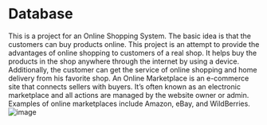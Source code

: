 # Database
This is a project for an Online Shopping System. The basic idea is that the customers can buy products online. This project is an attempt to provide the advantages of online shopping to customers of a real shop. It helps buy the products in the shop anywhere through the internet by using a device. Additionally, the customer can get the service of online shopping and home delivery from his favorite shop. An Online Marketplace is an e-commerce site that connects sellers with buyers. It’s often known as an electronic marketplace and all actions are managed by the website owner or admin. Examples of online marketplaces include Amazon, eBay, and WildBerries.
![image](https://github.com/user-attachments/assets/44d512b9-052d-4adf-a2a3-6a01926fefdc)

